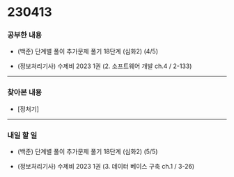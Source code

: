 # 230413

### 공부한 내용

- (백준) 단계별 풀이 추가문제 풀기 18단계 (심화2) (4/5)

- (정보처리기사) 수제비 2023 1권 (2. 소프트웨어 개발 ch.4 / 2-133)

---

### 찾아본 내용

- [정처기]

---

### 내일 할 일

- (백준) 단계별 풀이 추가문제 풀기 18단계 (심화2) (5/5)

- (정보처리기사) 수제비 2023 1권 (3. 데이터 베이스 구축 ch.1 / 3-26)
